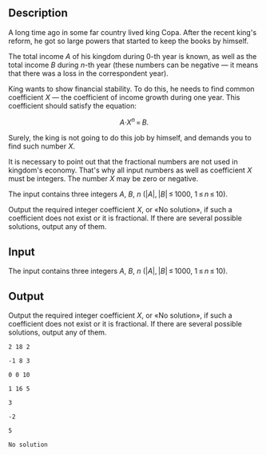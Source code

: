 ## Description

<div><p>A long time ago in some far country lived king Copa. After the recent king's reform, he got so large powers that started to keep the books by himself.</p><p>The total income <span class="tex-span"><i>A</i></span> of his kingdom during <span class="tex-span">0</span>-th year is known, as well as the total income <span class="tex-span"><i>B</i></span> during <span class="tex-span"><i>n</i></span>-th year (these numbers can be negative — it means that there was a loss in the correspondent year). </p><p>King wants to show financial stability. To do this, he needs to find common coefficient <span class="tex-span"><i>X</i></span> — the coefficient of income growth during one year. This coefficient should satisfy the equation:</p><center class="tex-equation"><span class="tex-span"><i>A</i>·<i>X</i><sup class="upper-index"><i>n</i></sup> = <i>B</i>.</span></center><p>Surely, the king is not going to do this job by himself, and demands you to find such number <span class="tex-span"><i>X</i></span>.</p><p>It is necessary to point out that the fractional numbers are not used in kingdom's economy. That's why all input numbers as well as coefficient <span class="tex-span"><i>X</i></span> must be integers. The number <span class="tex-span"><i>X</i></span> may be zero or negative.</p></div><div class="input-specification"><p>The input contains three integers <span class="tex-span"><i>A</i></span>, <span class="tex-span"><i>B</i></span>, <span class="tex-span"><i>n</i></span> (<span class="tex-span">|<i>A</i>|, |<i>B</i>| ≤ 1000</span>, <span class="tex-span">1 ≤ <i>n</i> ≤ 10</span>).</p></div><div class="output-specification"><p>Output the required integer coefficient <span class="tex-span"><i>X</i></span>, or «No solution», if such a coefficient does not exist or it is fractional. If there are several possible solutions, output any of them.</p></div>

## Input

<p>The input contains three integers <span class="tex-span"><i>A</i></span>, <span class="tex-span"><i>B</i></span>, <span class="tex-span"><i>n</i></span> (<span class="tex-span">|<i>A</i>|, |<i>B</i>| ≤ 1000</span>, <span class="tex-span">1 ≤ <i>n</i> ≤ 10</span>).</p>

## Output

<p>Output the required integer coefficient <span class="tex-span"><i>X</i></span>, or «No solution», if such a coefficient does not exist or it is fractional. If there are several possible solutions, output any of them.</p>





```input1
2 18 2

```




```input2
-1 8 3

```




```input3
0 0 10

```




```input4
1 16 5

```




```output1
3
```




```output2
-2
```




```output3
5
```




```output4
No solution
```


